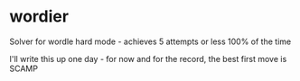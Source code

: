# wordier
Solver for wordle hard mode - achieves 5 attempts or less 100% of the time

I'll write this up one day - for now and for the record, the best first move is SCAMP

